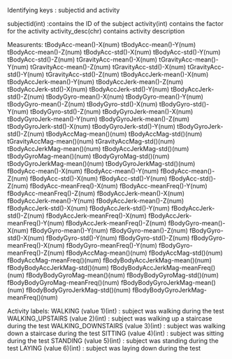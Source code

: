 Identifying keys : subjectid and activity

subjectid(int) :contains the ID of the subject
activity(int) contains the factor for the activity
activity_desc(chr) contains activity description

Measurents:
tBodyAcc-mean()-X(num) 
tBodyAcc-mean()-Y(num) 
tBodyAcc-mean()-Z(num) 
tBodyAcc-std()-X(num) 
tBodyAcc-std()-Y(num) 
tBodyAcc-std()-Z(num) 
tGravityAcc-mean()-X(num) 
tGravityAcc-mean()-Y(num) 
tGravityAcc-mean()-Z(num) 
tGravityAcc-std()-X(num) 
tGravityAcc-std()-Y(num) 
tGravityAcc-std()-Z(num) 
tBodyAccJerk-mean()-X(num) 
tBodyAccJerk-mean()-Y(num) 
tBodyAccJerk-mean()-Z(num) 
tBodyAccJerk-std()-X(num) 
tBodyAccJerk-std()-Y(num) 
tBodyAccJerk-std()-Z(num) 
tBodyGyro-mean()-X(num) 
tBodyGyro-mean()-Y(num) 
tBodyGyro-mean()-Z(num) 
tBodyGyro-std()-X(num) 
tBodyGyro-std()-Y(num) 
tBodyGyro-std()-Z(num) 
tBodyGyroJerk-mean()-X(num) 
tBodyGyroJerk-mean()-Y(num) 
tBodyGyroJerk-mean()-Z(num) 
tBodyGyroJerk-std()-X(num) 
tBodyGyroJerk-std()-Y(num) 
tBodyGyroJerk-std()-Z(num) 
tBodyAccMag-mean()(num) 
tBodyAccMag-std()(num) 
tGravityAccMag-mean()(num) 
tGravityAccMag-std()(num) 
tBodyAccJerkMag-mean()(num) 
tBodyAccJerkMag-std()(num) 
tBodyGyroMag-mean()(num) 
tBodyGyroMag-std()(num) 
tBodyGyroJerkMag-mean()(num) 
tBodyGyroJerkMag-std()(num) 
fBodyAcc-mean()-X(num) 
fBodyAcc-mean()-Y(num) 
fBodyAcc-mean()-Z(num) 
fBodyAcc-std()-X(num) 
fBodyAcc-std()-Y(num) 
fBodyAcc-std()-Z(num) 
fBodyAcc-meanFreq()-X(num) 
fBodyAcc-meanFreq()-Y(num) 
fBodyAcc-meanFreq()-Z(num) 
fBodyAccJerk-mean()-X(num) 
fBodyAccJerk-mean()-Y(num) 
fBodyAccJerk-mean()-Z(num) 
fBodyAccJerk-std()-X(num) 
fBodyAccJerk-std()-Y(num) 
fBodyAccJerk-std()-Z(num) 
fBodyAccJerk-meanFreq()-X(num) 
fBodyAccJerk-meanFreq()-Y(num) 
fBodyAccJerk-meanFreq()-Z(num) 
fBodyGyro-mean()-X(num) 
fBodyGyro-mean()-Y(num) 
fBodyGyro-mean()-Z(num) 
fBodyGyro-std()-X(num) 
fBodyGyro-std()-Y(num) 
fBodyGyro-std()-Z(num) 
fBodyGyro-meanFreq()-X(num) 
fBodyGyro-meanFreq()-Y(num) 
fBodyGyro-meanFreq()-Z(num) 
fBodyAccMag-mean()(num) 
fBodyAccMag-std()(num) 
fBodyAccMag-meanFreq()(num) 
fBodyBodyAccJerkMag-mean()(num) 
fBodyBodyAccJerkMag-std()(num) 
fBodyBodyAccJerkMag-meanFreq()(num) 
fBodyBodyGyroMag-mean()(num) 
fBodyBodyGyroMag-std()(num) 
fBodyBodyGyroMag-meanFreq()(num) 
fBodyBodyGyroJerkMag-mean()(num) 
fBodyBodyGyroJerkMag-std()(num) 
fBodyBodyGyroJerkMag-meanFreq()(num) 


Activity labels:
WALKING (value 1)(int) : subject was walking during the test
WALKING_UPSTAIRS (value 2)(int) : subject was walking up a staircase during the test
WALKING_DOWNSTAIRS (value 3)(int) : subject was walking down a staircase during the test
SITTING (value 4)(int) : subject was sitting during the test
STANDING (value 5)(int) : subject was standing during the test
LAYING (value 6)(int) : subject was laying down during the test
